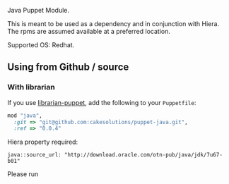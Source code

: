 Java Puppet Module.

This is meant to be used as a dependency and in conjunction with Hiera.
The rpms are assumed available at a preferred location.


Supported OS: Redhat.


## Using from Github / source

### With librarian

If you use [librarian-puppet](https://github.com/rodjek/librarian-puppet), add
the following to your `Puppetfile`:

```ruby
mod "java",
  :git => "git@github.com:cakesolutions/puppet-java.git",
  :ref => "0.0.4"
```

Hiera property required:

```
java::source_url: "http://download.oracle.com/otn-pub/java/jdk/7u67-b01"
```


Please run 
